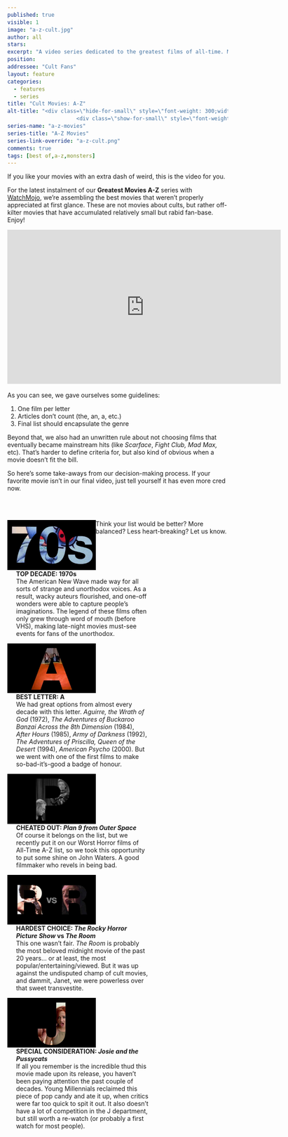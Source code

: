 ```yaml
---
published: true
visible: 1
image: "a-z-cult.jpg"
author: all
stars: 
excerpt: "A video series dedicated to the greatest films of all-time. Made In partnership with our friends at WatchMojo."
position: 
addressee: "Cult Fans"
layout: feature
categories: 
  - features
  - series
title: "Cult Movies: A-Z"
alt-title: "<div class=\"hide-for-small\" style=\"font-weight: 300;width: 16rem;margin: -10rem auto 0 auto;font-family: Helvetica Neue;color: #fff;font-size: 1.5rem;padding-left: 2rem;text-align: center;\">The greatest movies of all time</div>
	                  <div class=\"show-for-small\" style=\"font-weight: 300;width: 10rem;margin: 3.5rem auto 0 auto;font-family: Helvetica Neue;color: #fff;font-size: 1rem;padding-left: 1rem;text-align: center;\">The greatest movies of all time</div>"
series-name: "a-z-movies"
series-title: "A-Z Movies"
series-link-override: "a-z-cult.png"
comments: true
tags: [best of,a-z,monsters]
---
```

If you like your movies with an extra dash of weird, this is the video for you. 

For the latest instalment of our **Greatest Movies A-Z** series with [WatchMojo](https://www.youtube.com/channel/UCaWd5_7JhbQBe4dknZhsHJg), we’re assembling the best movies that weren’t properly appreciated at first glance. These are not movies about cults, but rather off-kilter movies that have accumulated relatively small but rabid fan-base. Enjoy!

<div class="video-container"><iframe width="624" height="351" src="https://www.youtube.com/embed/K8MxY9FSHKM?ecver=1" frameborder="0" allowfullscreen></iframe></div>

As you can see, we gave ourselves some guidelines:

1. One film per letter
1. Articles don’t count (the, an, a, etc.)
1. Final list should encapsulate the genre

Beyond that, we also had an unwritten rule about not choosing films that eventually became mainstream hits (like _Scarface_, _Fight Club, Mad Max,_ etc). That’s harder to define criteria for, but also kind of obvious when a movie doesn’t fit the bill. 

So here’s some take-aways from our decision-making process. If your favorite movie isn’t in our final video, just tell yourself it has even more cred now.

<div class="clearfix" style="margin-top:4rem;width:100%;">
	<div style="height:100%;float:left;width:40%;">
		<img style="vertical-align: top;display: inline-block;" src="/assets/img/features/inline/a-z-cult/top-decade.jpg"> 
	</div>
	<p style="margin-top:0;float:left;width:60%;padding-left: 20px;">
		<strong>TOP DECADE: 1970s</strong><br />
		The American New Wave made way for all sorts of strange and unorthodox voices. As a result, wacky auteurs flourished, and one-off wonders were able to capture people’s imaginations. The legend of these films often only grew through word of mouth (before VHS), making late-night movies must-see events for fans of the unorthodox.
	</p>
</div>

<div class="clearfix"  style="margin-top:4rem;width:100%;">
	<div style="height:100%;float:left;width:40%;">
		<img style="vertical-align: top;display: inline-block;" src="/assets/img/features/inline/a-z-cult/hardest-letter.jpg"> 
	</div>
	<p style="margin-top:0;float:left;width:60%;padding-left: 20px;">
		<strong>BEST LETTER: A</strong><br />
		We had great options from almost every decade with this letter. <em>Aguirre, the Wrath of God</em> (1972), <em>The Adventures of Buckaroo Banzai Across the 8th Dimension</em> (1984), <em>After Hours</em> (1985), <em>Army of Darkness</em> (1992), <em>The Adventures of Priscilla, Queen of the Desert</em> (1994), <em>American Psycho</em> (2000). But we went with one of the first films to make so-bad-it’s-good a badge of honour.	</p>
</div>

<div class="clearfix"  style="margin-top:4rem;width:100%;">
	<div style="height:100%;float:left;width:40%;">
		<img style="vertical-align: top;display: inline-block;" src="/assets/img/features/inline/a-z-cult/cheated-out.jpg"> 
	</div>
	<p style="margin-top:0;float:left;width:60%;padding-left: 20px;">
		<strong>CHEATED OUT: <em>Plan 9 from Outer Space</em></strong><br />
		Of course it belongs on the list, but we recently put it on our Worst Horror films of All-Time A-Z list, so we took this opportunity to put some shine on John Waters. A good filmmaker who revels in being bad. 
	</p>
</div>

<div class="clearfix" style="margin-top:4rem;width:100%;">
	<div style="height:100%;float:left;width:40%;">
		<img style="vertical-align: top;display: inline-block;" src="/assets/img/features/inline/a-z-cult/best-battle.jpg"> 
	</div>
	<p style="margin-top:0;float:left;width:60%;padding-left: 20px;">
		<strong>HARDEST CHOICE: <em>The Rocky Horror Picture Show</em> <strong>vs</strong> <em>The Room</em></strong><br />
		This one wasn’t fair. <em>The Room</em> is probably the most beloved midnight movie of the past 20 years… or at least, the most popular/entertaining/viewed. But it was up against the undisputed champ of cult movies, and dammit, Janet, we were powerless over that sweet transvestite. 
	</p>
</div>

<div class="clearfix"  style="margin:4rem 0;width:100%;">
	<div style="height:100%;float:left;width:40%;">
		<img style="vertical-align: top;display: inline-block;" src="/assets/img/features/inline/a-z-cult/special-consideration.jpg"> 
	</div>
	<p style="margin-top:0;float:left;width:60%;padding-left: 20px;">
		<strong>SPECIAL CONSIDERATION: <em>Josie and the Pussycats</em></strong><br />
	     If all you remember is the incredible thud this movie made upon its release, you haven’t been paying attention the past couple of decades. Young Millennials reclaimed this piece of pop candy and ate it up, when critics were far too quick to spit it out. It also doesn’t have a lot of competition in the J department, but still worth a re-watch (or probably a first watch for most people). 
	</p>
</div>

Think your list would be better? More balanced? Less heart-breaking? Let us know.